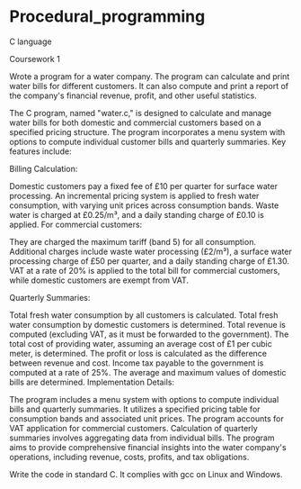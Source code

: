 # Procedural_programming
C language

Coursework 1

Wrote a program for a water company. The program can calculate and print water bills for different customers. 
It can also compute and print a report of the company's financial revenue, profit, and other useful statistics.

The C program, named "water.c," is designed to calculate and manage water bills for both domestic and commercial customers based on a specified pricing structure. The program incorporates a menu system with options to compute individual customer bills and quarterly summaries. Key features include:

Billing Calculation:

Domestic customers pay a fixed fee of £10 per quarter for surface water processing.
An incremental pricing system is applied to fresh water consumption, with varying unit prices across consumption bands.
Waste water is charged at £0.25/m³, and a daily standing charge of £0.10 is applied.
For commercial customers:

They are charged the maximum tariff (band 5) for all consumption.
Additional charges include waste water processing (£2/m³), a surface water processing charge of £50 per quarter, and a daily standing charge of £1.30.
VAT at a rate of 20% is applied to the total bill for commercial customers, while domestic customers are exempt from VAT.

Quarterly Summaries:

Total fresh water consumption by all customers is calculated.
Total fresh water consumption by domestic customers is determined.
Total revenue is computed (excluding VAT, as it must be forwarded to the government).
The total cost of providing water, assuming an average cost of £1 per cubic meter, is determined.
The profit or loss is calculated as the difference between revenue and cost.
Income tax payable to the government is computed at a rate of 25%.
The average and maximum values of domestic bills are determined.
Implementation Details:

The program includes a menu system with options to compute individual bills and quarterly summaries.
It utilizes a specified pricing table for consumption bands and associated unit prices.
The program accounts for VAT application for commercial customers.
Calculation of quarterly summaries involves aggregating data from individual bills.
The program aims to provide comprehensive financial insights into the water company's operations, including revenue, costs, profits, and tax obligations.


Write the code in standard C. It complies with gcc on Linux and Windows. 
